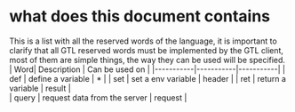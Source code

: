 # what does this document contains
This is a list with all the reserved words of the language, it is important to clarify that all GTL reserved words must be implemented by the GTL client, most of them are simple things, the way they can be used will be specified.
| Word| Description | Can be used on |
|-----------|-----------|-----------|
|    def       |  define a variable          |     *      | 
|    set       |   set a env variable        |    header     |
|    ret       |  return a variable          |     result     |  
|    query       |  request data from the server          |     request     |

